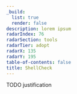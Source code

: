 ```yaml
---
_build:
  list: true
  render: false
description: lorem ipsum
radarIndex: 76
radarSection: tools
radarTier: adopt
radarX: 135
radarY: 195
table-of-contents: false
title: ShellCheck
---
```


TODO justification
